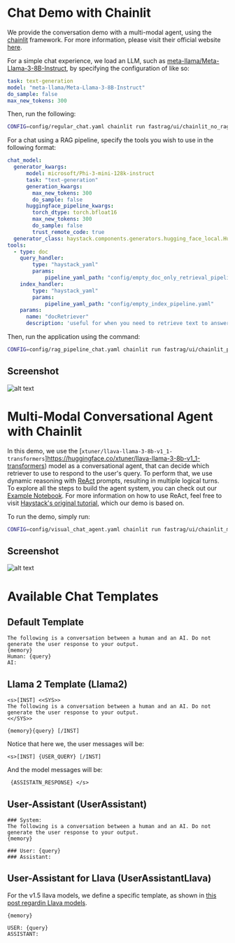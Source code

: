 
# Chat Demo with Chainlit

We provide the conversation demo with a multi-modal agent, using the [chainlit](https://github.com/Chainlit/chainlit) framework. For more information, please visit their official website [here](https://docs.chainlit.io/get-started/overview).

For a simple chat experience, we load an LLM, such as [meta-llama/Meta-Llama-3-8B-Instruct](https://huggingface.co/meta-llama/Meta-Llama-3-8B-Instruct), by specifying the configuration of like so:

```yaml
task: text-generation
model: "meta-llama/Meta-Llama-3-8B-Instruct"
do_sample: false
max_new_tokens: 300
```

Then, run the following:

```sh
CONFIG=config/regular_chat.yaml chainlit run fastrag/ui/chainlit_no_rag.py
```

For a chat using a RAG pipeline, specify the tools you wish to use in the following format:

```yaml
chat_model:
  generator_kwargs:
      model: microsoft/Phi-3-mini-128k-instruct
      task: "text-generation"
      generation_kwargs:
        max_new_tokens: 300
        do_sample: false
      huggingface_pipeline_kwargs:
        torch_dtype: torch.bfloat16
        max_new_tokens: 300
        do_sample: false
        trust_remote_code: true
  generator_class: haystack.components.generators.hugging_face_local.HuggingFaceLocalGenerator
tools:
  - type: doc
    query_handler:
        type: "haystack_yaml"
        params:
            pipeline_yaml_path: "config/empty_doc_only_retrieval_pipeline.yaml"
    index_handler:
        type: "haystack_yaml"
        params:
            pipeline_yaml_path: "config/empty_index_pipeline.yaml"
    params:
      name: "docRetriever"
      description: 'useful for when you need to retrieve text to answer questions. Use the following format: {{ "input": [your tool input here ] }}.'
```

Then, run the application using the command:

```sh
CONFIG=config/rag_pipeline_chat.yaml chainlit run fastrag/ui/chainlit_pipeline.py
```

## Screenshot

![alt text](./assets/chainlit_demo_example.png)


# Multi-Modal Conversational Agent with Chainlit

In this demo, we use the [```xtuner/llava-llama-3-8b-v1_1-transformers```]https://huggingface.co/xtuner/llava-llama-3-8b-v1_1-transformers) model as a conversational agent, that can decide which retriever to use to respond to the user's query.
To perform that, we use dynamic reasoning with [ReAct](https://arxiv.org/abs/2210.03629) prompts, resulting in multiple logical turns.
To explore all the steps to build the agent system, you can check out our [Example Notebook](../examples/multi_modal_react_agent.ipynb).
For more information on how to use ReAct, feel free to visit [Haystack's original tutorial](https://haystack.deepset.ai/tutorials/25_customizing_agent), which our demo is based on.

To run the demo, simply run:

```sh
CONFIG=config/visual_chat_agent.yaml chainlit run fastrag/ui/chainlit_multi_modal_agent.py
```

## Screenshot

![alt text](./assets/chainlit_agent_example.png)

# Available Chat Templates

## Default Template

```
The following is a conversation between a human and an AI. Do not generate the user response to your output.
{memory}
Human: {query}
AI:
```

## Llama 2 Template (Llama2)

```
<s>[INST] <<SYS>>
The following is a conversation between a human and an AI. Do not generate the user response to your output.
<</SYS>>

{memory}{query} [/INST]
```

Notice that here we, the user messages will be:

```
<s>[INST] {USER_QUERY} [/INST]
```

And the model messages will be:

```
 {ASSISTATN_RESPONSE} </s>
```

## User-Assistant (UserAssistant)

```
### System:
The following is a conversation between a human and an AI. Do not generate the user response to your output.
{memory}

### User: {query}
### Assistant:
```

## User-Assistant for Llava (UserAssistantLlava)

For the v1.5 llava models, we define a specific template, as shown in [this post regardin Llava models](https://huggingface.co/docs/transformers/model_doc/llava).

```
{memory}

USER: {query}
ASSISTANT:
```
